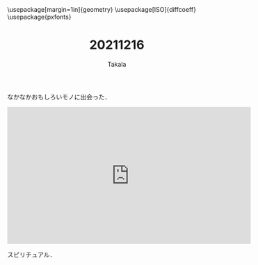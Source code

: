 ﻿---
title: 20211216
yesterday: 20211215
tomorrow: 20211217
days: 720
author: Takala
header-includes:
  - \usepackage[margin=1in]{geometry}
  - \usepackage[ISO]{diffcoeff}
  - \usepackage{pxfonts}
---



なかなかおもしろいモノに出会った．


<iframe width="560" height="315" src="https://www.youtube.com/embed/alwT9l6BSmQ" title="YouTube video player" frameborder="0" allow="accelerometer; autoplay; clipboard-write; encrypted-media; gyroscope; picture-in-picture" allowfullscreen></iframe>



スピリチュアル．